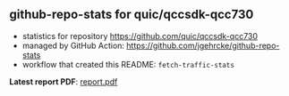 ## github-repo-stats for quic/qccsdk-qcc730

- statistics for repository https://github.com/quic/qccsdk-qcc730
- managed by GitHub Action: https://github.com/jgehrcke/github-repo-stats
- workflow that created this README: `fetch-traffic-stats`

**Latest report PDF**: [report.pdf](https://github.com/njjetha/github-traffic/raw/github-repo-stats/quic/qccsdk-qcc730/latest-report/report.pdf)

